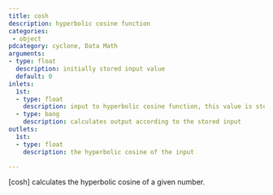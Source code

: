 ```yaml
---
title: cosh
description: hyperbolic cosine function
categories:
 - object
pdcategory: cyclone, Data Math
arguments:
- type: float
  description: initially stored input value
  default: 0
inlets:
  1st:
  - type: float
    description: input to hyperbolic cosine function, this value is stored and updates the argument
  - type: bang
    description: calculates output according to the stored input
outlets:
  1st:
  - type: float
    description: the hyperbolic cosine of the input

---
```


[cosh] calculates the hyperbolic cosine of a given number.

